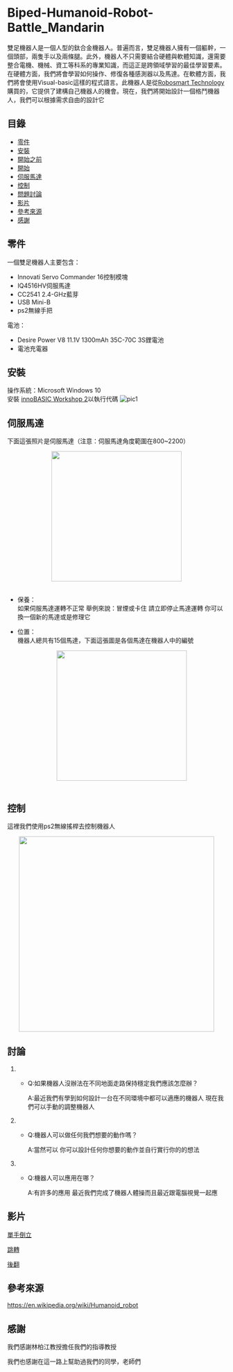 # Biped-Humanoid-Robot-Battle_Mandarin

雙足機器人是一個人型的鈦合金機器人。普遍而言，雙足機器人擁有一個軀幹，一個頭部，兩隻手以及兩條腿。此外，機器人不只需要結合硬體與軟體知識，還需要整合電機、機械、資工等科系的專業知識，而這正是跨領域學習的最佳學習要素。在硬體方面，我們將會學習如何操作、修復各種感測器以及馬達。在軟體方面，我們將會使用Visual-basic這樣的程式語言。此機器人是從[Robosmart Technology](http://robosmart.com.tw/zh-tw/classes_con.php?id=NDU=)購買的，它提供了建構自己機器人的機會。現在，我們將開始設計一個格鬥機器人，我們可以根據需求自由的設計它

## 目錄

  * [零件](#零件)
  * [安裝](#安裝)
  * [開始之前](#開始之前)
  * [開始](#開始)
  * [伺服馬達](#伺服馬達)
  * [控制](#控制)
  * [問題討論](#問題討論)
  * [影片](#影片)
  * [參考來源](#參考來源)
  * [感謝](#感謝)

## 零件

一個雙足機器人主要包含： 
* Innovati Servo Commander 16控制模塊
* IQ4516HV伺服馬達
* CC2541 2.4-GHz藍芽
* USB Mini-B
* ps2無線手把

電池：
* Desire Power V8 11.1V 1300mAh 35C-70C 3S鋰電池
* 電池充電器



## 安裝

操作系統：Microsoft Windows 10<br/>
安裝 [innoBASIC Workshop 2](http://www.innovati.com.tw/website/down/html/?113.html)以執行代碼
![pic1](https://github.com/christw16/Biped-Humanoid-Robot-Battle/blob/master/img/1.jpg)



















## 伺服馬達

下面這張照片是伺服馬達（注意：伺服馬達角度範圍在800~2200）
<div align=center><img width="300" height="300" src="https://github.com/christw16/Biped-Humanoid-Robot-Battle/blob/master/img/7.jpg"/></div><br/>

  * 保養：<br/>
      如果伺服馬達運轉不正常 舉例來說：冒煙或卡住 請立即停止馬達運轉 你可以換一個新的馬達或是修理它
  
  * 位置：<br/>
      機器人總共有15個馬達，下面這張圖是各個馬達在機器人中的編號<br/>
     <div align=center><img width="300" height="300" src="https://github.com/christw16/Biped-Humanoid-Robot-Battle/blob/master/img/10.jpg"/></div><br/>
  
  
## 控制
  這裡我們使用ps2無線搖桿去控制機器人
  
  <div align=center><img width="450" height="450" src="https://github.com/christw16/Biped-Humanoid-Robot-Battle/blob/master/img/14.jpg"/></div>

  
## 討論

1.  * Q:如果機器人沒辦法在不同地面走路保持穩定我們應該怎麼辦？

      A:最近我們有學到如何設計一台在不同環境中都可以適應的機器人 現在我們可以手動的調整機器人
      
2.  * Q:機器人可以做任何我們想要的動作嗎？

      A:當然可以 你可以設計任何你想要的動作並自行實行你的的想法
      
3.  * Q:機器人可以應用在哪？

      A:有許多的應用 最近我們完成了機器人體操而且最近跟電腦視覺一起應
      
## 影片

[單手倒立](https://www.youtube.com/watch?v=5fRVJbHhV6Q)
	   
[跳轉](https://www.youtube.com/watch?v=VnRADacrUuY)
    
[後翻](https://www.youtube.com/watch?v=si86ftxEGCs)
  
## 參考來源

https://en.wikipedia.org/wiki/Humanoid_robot






## 感謝

我們感謝林柏江教授擔任我們的指導教授

我們也感謝在這一路上幫助過我們的同學，老師們
